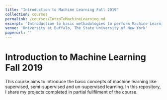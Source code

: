 ```yaml
---
title: "Introduction to Machine Learning Fall 2019"
collection: courses
permalink: /courses/IntroToMachineLearning.md
excerpt: 'Introduction to basic methadologies to perform Machine Learning'
venue: 'University at Buffalo, The State University of New York'
paperurl: ''
---
```

# Introduction to Machine Learning Fall 2019

This course aims to introduce the basic concepts of machine learning like supervised, semi-supervised and un-supervised learning.
In this repository, I share my projects completed in partial fullfilment of the course.
